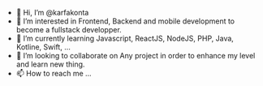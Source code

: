 - 👋 Hi, I’m @karfakonta
- 👀 I’m interested in Frontend, Backend and mobile development to become a fullstack developper.
- 🌱 I’m currently learning Javascript, ReactJS, NodeJS, PHP, Java, Kotline, Swift, ...
- 💞️ I’m looking to collaborate on Any project in order to enhance my level and learn new thing.
- 📫 How to reach me ...

<!---
karfakonta/karfakonta is a ✨ special ✨ repository because its `README.md` (this file) appears on your GitHub profile.
You can click the Preview link to take a look at your changes.
--->

